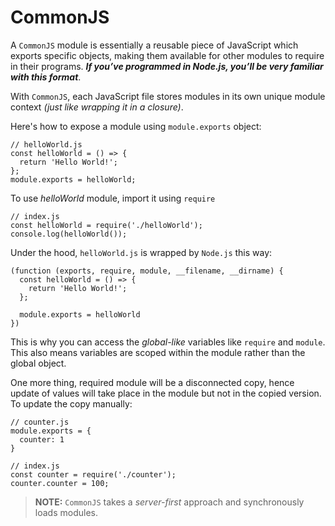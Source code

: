# CommonJS

A `CommonJS` module is essentially a reusable piece of JavaScript which exports specific objects, making them available for other modules to require in their programs. **_If you’ve programmed in Node.js, you’ll be very familiar with this format_**.

With `CommonJS`, each JavaScript file stores modules in its own unique module context _(just like wrapping it in a closure)_.

Here's how to expose a module using `module.exports` object:

```
// helloWorld.js
const helloWorld = () => {
  return 'Hello World!';
};
module.exports = helloWorld;
```

To use _helloWorld_ module, import it using `require`

```
// index.js
const helloWorld = require('./helloWorld');
console.log(helloWorld());
```

Under the hood, `helloWorld.js` is wrapped by `Node.js` this way:

```
(function (exports, require, module, __filename, __dirname) {
  const helloWorld = () => {
    return 'Hello World!';
  };

  module.exports = helloWorld
})
```

This is why you can access the _global-like_ variables like `require` and `module`. This also means variables are scoped within the module rather than the global object.

One more thing, required module will be a disconnected copy, hence update of values will take place in the module but not in the copied version. To update the copy manually:

```
// counter.js
module.exports = {
  counter: 1
}

// index.js
const counter = require('./counter');
counter.counter = 100;
```

> **NOTE:** `CommonJS` takes a _server-first_ approach and synchronously loads modules.
